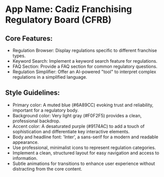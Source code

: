 # **App Name**: Cadiz Franchising Regulatory Board (CFRB)

## Core Features:

- Regulation Browser: Display regulations specific to different franchise types.
- Keyword Search: Implement a keyword search feature for regulations.
- FAQ Section: Provide a FAQ section for common regulatory questions.
- Regulation Simplifier: Offer an AI-powered "tool" to interpret complex regulations in a simplified language.

## Style Guidelines:

- Primary color: A muted blue (#6A89CC) evoking trust and reliability, important for a regulatory body.
- Background color: Very light gray (#F0F2F5) provides a clean, professional backdrop.
- Accent color: A desaturated purple (#9174AC) to add a touch of sophistication and differentiate key interactive elements.
- Body and headline font: 'Inter', a sans-serif for a modern and readable appearance.
- Use professional, minimalist icons to represent regulation categories.
- Implement a clean, structured layout for easy navigation and access to information.
- Subtle animations for transitions to enhance user experience without distracting from the core content.